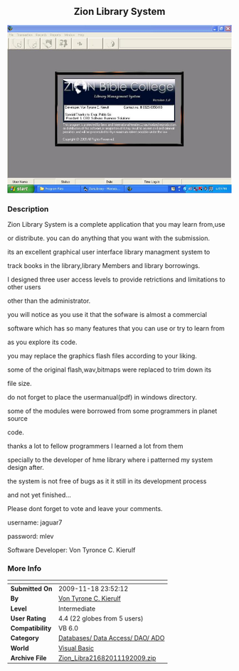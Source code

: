 ﻿<div align="center">

## Zion Library System

<img src="PIC2009111974684693.JPG">
</div>

### Description

Zion Library System is a complete application that you may learn from,use

or distribute. you can do anything that you want with the submission.

its an excellent graphical user interface library managment system to

track books in the library,library Members and library borrowings.

I designed three user access levels to provide retrictions and limitations to other users

other than the administrator.

you will notice as you use it that the sofware is almost a commercial

software which has so many features that you can use or try to learn from

as you explore its code.

you may replace the graphics flash files according to your liking.

some of the original flash,wav,bitmaps were replaced to trim down its

file size.

do not forget to place the usermanual(pdf) in windows directory.

some of the modules were borrowed from some programmers in planet source

code.

thanks a lot to fellow programmers I learned a lot from them

specially to the developer of hme library where i patterned my system design after.

the system is not free of bugs as it it still in its development process

and not yet finished...

Please dont forget to vote and leave your comments.

username: jaguar7

password: mlev

Software Developer: Von Tyronce C. Kierulf
 
### More Info
 


<span>             |<span>
---                |---
**Submitted On**   |2009-11-18 23:52:12
**By**             |[Von Tyrone C\. Kierulf](https://github.com/Planet-Source-Code/PSCIndex/blob/master/ByAuthor/von-tyrone-c-kierulf.md)
**Level**          |Intermediate
**User Rating**    |4.4 (22 globes from 5 users)
**Compatibility**  |VB 6\.0
**Category**       |[Databases/ Data Access/ DAO/ ADO](https://github.com/Planet-Source-Code/PSCIndex/blob/master/ByCategory/databases-data-access-dao-ado__1-6.md)
**World**          |[Visual Basic](https://github.com/Planet-Source-Code/PSCIndex/blob/master/ByWorld/visual-basic.md)
**Archive File**   |[Zion\_Libra21682011192009\.zip](https://github.com/Planet-Source-Code/von-tyrone-c-kierulf-zion-library-system__1-72658/archive/master.zip)









